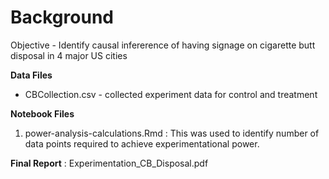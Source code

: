 # Background


Objective - Identify causal infererence of having signage on cigarette butt disposal in 4 major US cities

**Data Files**

* CBCollection.csv - collected experiment data for control and treatment

**Notebook Files**
1. power-analysis-calculations.Rmd : This was used to identify number of data points required to achieve experimentational power.


**Final Report** : Experimentation_CB_Disposal.pdf
